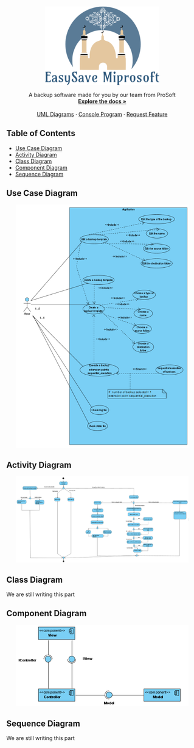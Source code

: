 
<!-- PROJECT LOGO -->
<br />
<p align="center">
  <a href="https://github.com/5c0rp264/C-Project">
    <img src="https://github.com/5c0rp264/C-Project/blob/main/CODE%20Livrable%201/logo.png" alt="Logo" width="300" height="206">
  </a>

  <p align="center">
    A backup software made for you by our team from ProSoft
    <br />
    <a href="https://github.com/5c0rp264/C-Project"><strong>Explore the docs »</strong></a>
    <br />
    <br />
    <a href="https://github.com/5c0rp264/C-Project/tree/main/Diagrammes">UML Diagrams</a>
    ·
    <a href="https://github.com/5c0rp264/C-Project/tree/main/CODE%20Livrable%201">Console Program</a>
    ·
    <a href="https://github.com/5c0rp264/C-Project/issues">Request Feature</a>
  </p>
</p>



<!-- TABLE OF CONTENTS -->
## Table of Contents

* [Use Case Diagram](#use-case-diagram)
* [Activity Diagram](#activity-diagram)
* [Class Diagram](#class-diagram)
* [Component Diagram](#component-diagram)
* [Sequence Diagram](#sequence-diagram)

<!-- ABOUT THE PROJECT -->
## Use Case Diagram

<img src="https://github.com/5c0rp264/C-Project/blob/main/Diagrammes/use_case.png" alt="Logo" style="width:90%;margin-left:5%;">

## Activity Diagram

<img src="https://github.com/5c0rp264/C-Project/blob/main/Diagrammes/activity.png" alt="Logo" style="width:90%;margin-left:5%;">

## Class Diagram

<!-- [![Product Name Screen Shot][product-screenshot]](https://example.com) -->
We are still writing this part

## Component Diagram

<img src="https://github.com/5c0rp264/C-Project/blob/main/Diagrammes/component.png" alt="Logo" style="width:90%;margin-left:5%;">


## Sequence Diagram

<!-- [![Product Name Screen Shot][product-screenshot]](https://example.com) -->
We are still writing this part

